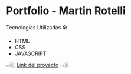 # Portfolio - Martin Rotelli

Tecnologías Utilizadas 🛠️
- HTML
- CSS
- JAVASCRIPT

👉🏼 [Link del proyecto](https://martinrot.github.io/Portfolio/) 👈🏼
